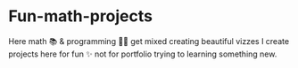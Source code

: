# Fun-math-projects
Here math 📚 &amp; programming 👨‍💻 get mixed creating beautiful vizzes I create projects here for fun ✨ not for portfolio trying to learning something new.
